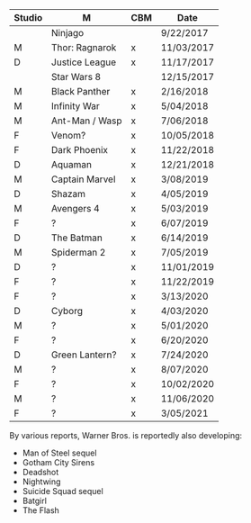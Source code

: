 
| Studio | M | CBM | Date |
|--------|---|-----|------|
|   | Ninjago        |   |  9/22/2017 |
| M | Thor: Ragnarok | x | 11/03/2017 |
| D | Justice League | x | 11/17/2017 |
|   | Star Wars 8    |   | 12/15/2017 |
| M | Black Panther  | x |  2/16/2018 |
| M | Infinity War   | x |  5/04/2018 |
| M | Ant-Man / Wasp | x |  7/06/2018 |
| F | Venom?         | x | 10/05/2018 |
| F | Dark Phoenix   | x | 11/22/2018 |
| D | Aquaman        | x | 12/21/2018 |
| M | Captain Marvel | x |  3/08/2019 |
| D | Shazam         | x |  4/05/2019 |
| M | Avengers 4     | x |  5/03/2019 |
| F | ?              | x |  6/07/2019 |
| D | The Batman     | x |  6/14/2019 |
| M | Spiderman 2    | x |  7/05/2019 |
| D | ?              | x | 11/01/2019 |
| F | ?              | x | 11/22/2019 |
| F | ?              | x |  3/13/2020 |
| D | Cyborg         | x |  4/03/2020 |
| M | ?              | x |  5/01/2020 |
| F | ?              | x |  6/20/2020 |
| D | Green Lantern? | x |  7/24/2020 |
| M | ?              | x |  8/07/2020 |
| F | ?              | x | 10/02/2020 |
| M | ?              | x | 11/06/2020 |
| F | ?              | x |  3/05/2021 |

By various reports, Warner Bros. is reportedly also developing:
* Man of Steel sequel
* Gotham City Sirens
* Deadshot 
* Nightwing 
* Suicide Squad sequel
* Batgirl
* The Flash
